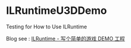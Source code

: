 # ILRuntimeU3DDemo
Testing for How to Use ILRuntime

Blog see : [ILRuntime - 写个简单的游戏 DEMO 工程](https://blog.csdn.net/linjf520/article/details/120441638) 
